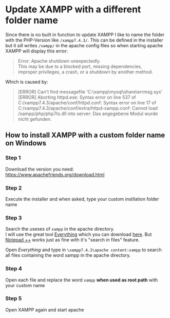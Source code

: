 # Update XAMPP with a different folder name

Since there is no built in function to update XAMPP I like to name the folder with the PHP-Version like `/xampp7.4.3/`. This can be defined 
in the installer but it sill writes `/xampp/` in the apache config files so when starting apache XAMPP will display this error:
> Error: Apache shutdown unexpectedly.  
This may be due to a blocked port, missing dependencies,   
improper privileges, a crash, or a shutdown by another method.  

Which is caused by: 
> [ERROR] Can't find messagefile 'C:\xampp\mysql\share\errmsg.sys'  
[ERROR] Aborting httpd.exe: Syntax error on line 537 of C:/xampp7.4.3/apache/conf/httpd.conf: Syntax error on line 17 of C:/xampp7.4.3/apache/conf/extra/httpd-xampp.conf: Cannot load /xampp/php/php7ts.dll into server: Das angegebene Modul wurde nicht gefunden.

## How to install XAMPP with a custom folder name on Windows 

### Step 1 
Download the version you need: https://www.apachefriends.org/download.html

### Step 2
Execute the installer and when asked, type your custom instllation folder name

### Step 3
Search the useses of `xampp` in the apache directory.  
I will use the great tool [Everything](https://www.voidtools.com/support/everything/) which you can download [here](https://www.voidtools.com/downloads/). But [Notepad ++](https://notepad-plus-plus.org/downloads/) works just as fine with it's "search in files" feature.

Open *Everything* and type in `\xampp7.4.3\apache content:xampp` to search all files containing the word xampp in the apache directory.

### Step 4
Open each file and replace the word `xampp` **when used as root path** with your custom name

### Step 5
Open XAMPP again and start apache

